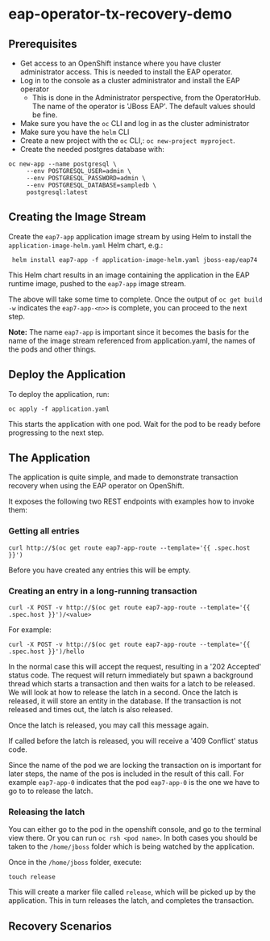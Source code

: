 # eap-operator-tx-recovery-demo


## Prerequisites
* Get access to an OpenShift instance where you have cluster administrator access. This is needed to install the EAP operator.
* Log in to the console as a cluster administrator and install the EAP operator
  * This is done in the Administrator perspective, from the OperatorHub. The name of the operator is 'JBoss EAP'. The default values should be fine.
* Make sure you have the `oc` CLI and log in as the cluster administrator
* Make sure you have the `helm` CLI
* Create a new project with the `oc` CLI,: `oc new-project myproject`.
* Create the needed postgres database with:
```shell
oc new-app --name postgresql \
     --env POSTGRESQL_USER=admin \
     --env POSTGRESQL_PASSWORD=admin \
     --env POSTGRESQL_DATABASE=sampledb \
     postgresql:latest
```

## Creating the Image Stream

Create the `eap7-app` application image stream by using Helm to install the `application-image-helm.yaml` Helm chart, e.g.:
```shell
 helm install eap7-app -f application-image-helm.yaml jboss-eap/eap74
```
This Helm chart results in an image containing the application in the EAP runtime image, pushed to the `eap7-app` image stream.

The above will take some time to complete. Once the output of `oc get build -w` indicates the `eap7-app-<n>>` is complete, you can proceed to the next step.

**Note:** The name `eap7-app` is important since it becomes the basis for the name of the image stream referenced from application.yaml, the names of the pods and other things. 

## Deploy the Application

To deploy the application, run:
```shell
oc apply -f application.yaml
```
This starts the application with one pod. Wait for the pod to be ready before progressing to the next step.


## The Application
The application is quite simple, and made to demonstrate transaction recovery when using the EAP operator on OpenShift.

It exposes the following two REST endpoints with examples how to invoke them:

### Getting all entries
```shell
curl http://$(oc get route eap7-app-route --template='{{ .spec.host }}')
```
Before you have created any entries this will be empty.

### Creating an entry in a long-running transaction
```shell
curl -X POST -v http://$(oc get route eap7-app-route --template='{{ .spec.host }}')/<value>
```
For example:
```shell
curl -X POST -v http://$(oc get route eap7-app-route --template='{{ .spec.host }}')/hello
```

In the normal case this will accept the request, resulting in a '202 Accepted' status code. The request will return immediately but spawn a background thread which starts a transaction and then waits for a latch to be released. We will look at how to release the latch in a second. Once the latch is released, it will store an entity in the database. If the transaction is not released and times out, the latch is also released.

Once the latch is released, you may call this message again. 

If called before the latch is released, you will receive a '409 Conflict' status code.

Since the name of the pod we are locking the transaction on is important for later steps, the name of the pos is included in the result of this call. For example `eap7-app-0` indicates that the pod `eap7-app-0` is the one we have to go to to release the latch.

### Releasing the latch
You can either go to the pod in the openshift console, and go to the terminal view there. Or you can run `oc rsh <pod name>`. In both cases you should be taken to the `/home/jboss` folder which is being watched by the application.

Once in the `/home/jboss` folder, execute:

```shell
touch release
```
This will create a marker file called `release`, which will be picked up by the application. This in turn releases the latch, and completes the transaction.





## Recovery Scenarios




